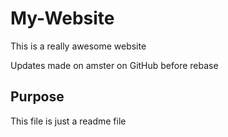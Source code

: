 # My-Website
 This is a really awesome website
 
 Updates made on amster on GitHub before rebase
 
 ## Purpose
 
 This file is just a readme file
